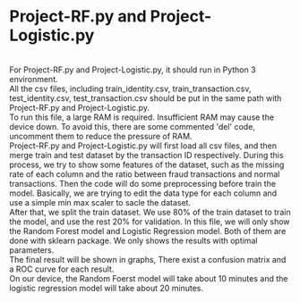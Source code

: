 <H1>Project-RF.py and Project-Logistic.py</H1><br />
For Project-RF.py and Project-Logistic.py, it should run in Python 3 environment.<br />
All the csv files, including train_identity.csv, train_transaction.csv, test_identity.csv, test_transaction.csv should be put in the same path with Project-RF.py and Project-Logistic.py.<br />
To run this file, a large RAM is required. Insufficient RAM may cause the device down. To avoid this, there are some commented 'del' code, uncomment them to reduce the pressure of RAM.<br />
Project-RF.py and Project-Logistic.py will first load all csv files, and then merge train and test dataset by the transaction ID respectively. During this process, we try to show some features of the dataset, such as the missing rate of each column and the ratio between fraud transactions and normal transactions.
Then the code will do some preprocessing before train the model. Basically, we are trying to edit the data type for each column and use a simple min max scaler to sacle the dataset.<br />
After that, we split the train dataset. We use 80% of the train dataset to train the model, and use the rest 20% for validation. In this file, we will only show the Random Forest model and Logistic Regression model. Both of them are done with sklearn package. We only shows the results with optimal parameters.<br />
The final result will be shown in graphs, There exist a confusion matrix and a ROC curve for each result.<br />
On our device, the Random Foerst model will take about 10 minutes and the logistic regression model will take about 20 minutes.<br />
